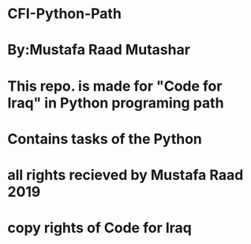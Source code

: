 # CFI-Python-Path
# By:Mustafa Raad Mutashar
# This repo. is made for "Code for Iraq" in Python programing path 
# Contains tasks of the Python
# all rights recieved by Mustafa Raad 2019 
# copy rights of Code for Iraq
